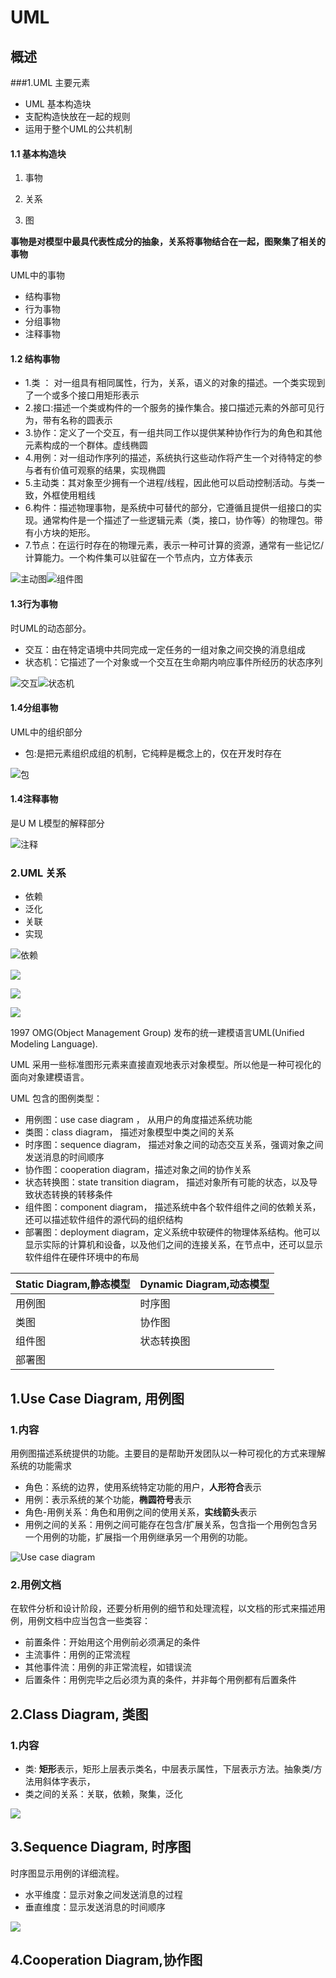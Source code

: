 # UML

## 概述

###1.UML 主要元素

- UML 基本构造块
- 支配构造快放在一起的规则
- 运用于整个UML的公共机制

#### 1.1 基本构造块

1)	事物

2) 	关系

3) 	图



**事物是对模型中最具代表性成分的抽象，关系将事物结合在一起，图聚集了相关的事物**

UML中的事物

- 结构事物
- 行为事物
- 分组事物
- 注释事物



#### 1.2 结构事物

- 1.类 ： 对一组具有相同属性，行为，关系，语义的对象的描述。一个类实现到了一个或多个接口用矩形表示
- 2.接口:描述一个类或构件的一个服务的操作集合。接口描述元素的外部可见行为，带有名称的圆表示
- 3.协作：定义了一个交互，有一组共同工作以提供某种协作行为的角色和其他元素构成的一个群体。虚线椭圆
- 4.用例：对一组动作序列的描述，系统执行这些动作将产生一个对待特定的参与者有价值可观察的结果，实现椭圆
- 5.主动类：其对象至少拥有一个进程/线程，因此他可以启动控制活动。与类一致，外框使用粗线
- 6.构件：描述物理事物，是系统中可替代的部分，它遵循且提供一组接口的实现。通常构件是一个描述了一些逻辑元素（类，接口，协作等）的物理包。带有小方块的矩形。
- 7.节点：在运行时存在的物理元素，表示一种可计算的资源，通常有一些记忆/计算能力。一个构件集可以驻留在一个节点内，立方体表示

![主动图](img/activityClass.png)![组件图](img/component.png)



#### 1.3行为事物

时UML的动态部分。

- 交互：由在特定语境中共同完成一定任务的一组对象之间交换的消息组成
- 状态机：它描述了一个对象或一个交互在生命期内响应事件所经历的状态序列

![交互](img/interaction.png)![状态机](img/stateMachine.png)



#### 1.4分组事物

UML中的组织部分

- 包:是把元素组织成组的机制，它纯粹是概念上的，仅在开发时存在

![包](img/pack.png)





#### 1.4注释事物

是U M L模型的解释部分

![注释](img/note.png)





### 2.UML 关系

- 依赖
- 泛化
- 关联
- 实现

![依赖](img/dependon.png)





![](img/association.png)





![](img/generlization.png)

![](img/realization.png)













1997 OMG(Object Management Group) 发布的统一建模语言UML(Unified Modeling Language).



UML 采用一些标准图形元素来直接直观地表示对象模型。所以他是一种可视化的面向对象建模语言。

UML  包含的图例类型：

- 用例图：use case diagram ， 从用户的角度描述系统功能
- 类图：class diagram， 描述对象模型中类之间的关系
- 时序图：sequence diagram， 描述对象之间的动态交互关系，强调对象之间发送消息的时间顺序
- 协作图：cooperation diagram，描述对象之间的协作关系 
- 状态转换图：state transition diagram， 描述对象所有可能的状态，以及导致状态转换的转移条件
- 组件图：component diagram， 描述系统中各个软件组件之间的依赖关系，还可以描述软件组件的源代码的组织结构
- 部署图：deployment diagram，定义系统中软硬件的物理体系结构。他可以显示实际的计算机和设备，以及他们之间的连接关系，在节点中，还可以显示软件组件在硬件环境中的布局



| Static Diagram,静态模型 | Dynamic Diagram,动态模型 |
| ------------------- | -------------------- |
| 用例图                 | 时序图                  |
| 类图                  | 协作图                  |
| 组件图                 | 状态转换图                |
| 部署图                 |                      |



## 1.Use Case Diagram, 用例图

### 1.内容

用例图描述系统提供的功能。主要目的是帮助开发团队以一种可视化的方式来理解系统的功能需求

- 角色：系统的边界，使用系统特定功能的用户，**人形符合**表示
- 用例：表示系统的某个功能，**椭圆符号**表示
- 角色-用例关系：角色和用例之间的使用关系，**实线箭头**表示
- 用例之间的关系：用例之间可能存在包含/扩展关系，包含指一个用例包含另一个用例的功能，扩展指一个用例继承另一个用例的功能。

![Use case diagram](img/usecase.png)



### 2.用例文档

在软件分析和设计阶段，还要分析用例的细节和处理流程，以文档的形式来描述用例，用例文档中应当包含一些类容：

- 前置条件：开始用这个用例前必须满足的条件
- 主流事件：用例的正常流程
- 其他事件流：用例的非正常流程，如错误流
- 后置条件：用例完毕之后必须为真的条件，并非每个用例都有后置条件



## 2.Class Diagram, 类图

### 1.内容

- 类: **矩形**表示，矩形上层表示类名，中层表示属性，下层表示方法。抽象类/方法用斜体字表示，
- 类之间的关系：关联，依赖，聚集，泛化

![](img/class.png)





## 3.Sequence Diagram, 时序图

时序图显示用例的详细流程。

- 水平维度：显示对象之间发送消息的过程
- 垂直维度：显示发送消息的时间顺序

![](img/sequence.png)





## 4.Cooperation Diagram,协作图

